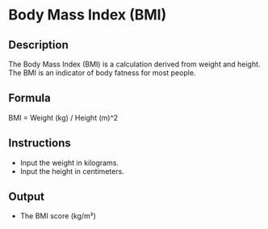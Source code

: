# Body Mass Index (BMI)

## Description

The Body Mass Index (BMI) is a calculation derived from weight and height. The BMI is an indicator of body fatness for most people.

## Formula

BMI = Weight (kg) / Height (m)\^2

## Instructions

- Input the weight in kilograms.
- Input the height in centimeters.

## Output

- The BMI score (kg/m²)
